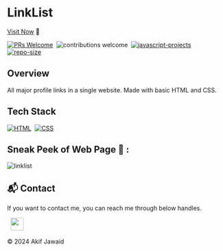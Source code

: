 # LinkList

[Visit Now](https://jigar-sable.github.io/LinkList) 🚀

[![PRs Welcome](https://img.shields.io/badge/PRs-Welcome-brightgreen.svg?style=flat&logo=github)](https://github.com/Akif-Jawaid)&nbsp;
![contributions welcome](https://img.shields.io/static/v1.svg?label=Contributions&message=Welcome&color=brightgreen&style=flat&logo=github)&nbsp;
[![javascript-projects](https://img.shields.io/website-up-down-green-red/http/shields.io.svg?color=blue)](https://jigar-sable.github.io/LinkList/)&nbsp;
[![repo-size](https://img.shields.io/github/repo-size/jigar-sable/JavaScript-Projects)](https://github.com/jigar-sable/LinkList)




## Overview

All major profile links in a single website.
Made with basic HTML and CSS.

## Tech Stack
[![HTML](https://img.shields.io/badge/html5%20-%23E34F26.svg?&style=for-the-badge&logo=html5&logoColor=white)](https://github.com/jigar-sable/LinkList/search?l=html)&nbsp;
[![CSS](https://img.shields.io/badge/css3%20-%231572B6.svg?&style=for-the-badge&logo=css3&logoColor=white)](https://github.com/jigar-sable/LinkList/search?l=css)&nbsp;

## Sneak Peek of Web Page 🙈 :
![linklist](https://user-images.githubusercontent.com/64949957/124396066-1b828880-dd25-11eb-9ee8-53de21d9faac.PNG)



<h2>📬 Contact</h2>

If you want to contact me, you can reach me through below handles.

&nbsp;&nbsp;<a href="https://www.linkedin.com/in/akifjawaid/"><img src="https://www.felberpr.com/wp-content/uploads/linkedin-logo.png" width="30"></img></a>

© 2024 Akif Jawaid
